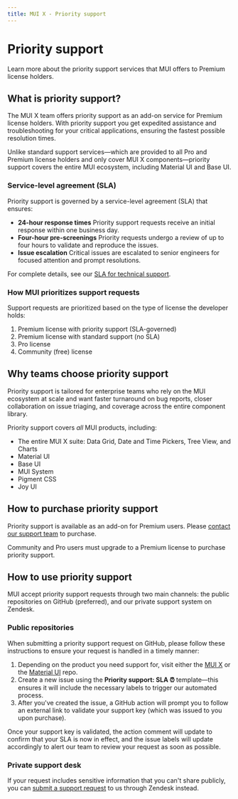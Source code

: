 ```yaml
---
title: MUI X - Priority support
---
```


# Priority support [<span class="plan-premium"></span>](/x/introduction/licensing/#premium-plan 'Premium plan')

<p class="description">Learn more about the priority support services that MUI offers to Premium license holders.</p>

## What is priority support?

The MUI X team offers priority support as an add-on service for Premium license holders.
With priority support you get expedited assistance and troubleshooting for your critical applications, ensuring the fastest possible resolution times.

Unlike standard support services—which are provided to all Pro and Premium license holders and only cover MUI X components—priority support covers the entire MUI ecosystem, including Material UI and Base UI.

### Service-level agreement (SLA)

Priority support is governed by a service-level agreement (SLA) that ensures:

- **24-hour response times**
  Priority support requests receive an initial response within one business day.
- **Four-hour pre-screenings**
  Priority requests undergo a review of up to four hours to validate and reproduce the issues.
- **Issue escalation**
  Critical issues are escalated to senior engineers for focused attention and prompt resolutions.

For complete details, see our [SLA for technical support](https://mui.com/legal/technical-support-sla/).

### How MUI prioritizes support requests

Support requests are prioritized based on the type of license the developer holds:

1. Premium license with priority support (SLA-governed)
2. Premium license with standard support (no SLA)
3. Pro license
4. Community (free) license

## Why teams choose priority support

Priority support is tailored for enterprise teams who rely on the MUI ecosystem at scale and want faster turnaround on bug reports, closer collaboration on issue triaging, and coverage across the entire component library.

Priority support covers _all_ MUI products, including:

- The entire MUI X suite: Data Grid, Date and Time Pickers, Tree View, and Charts
- Material UI
- Base UI
- MUI System
- Pigment CSS
- Joy UI

## How to purchase priority support

Priority support is available as an add-on for Premium users.
Please [contact our support team](mailto:support@mui.com) to purchase.

Community and Pro users must upgrade to a Premium license to purchase priority support.

## How to use priority support

MUI accept priority support requests through two main channels: the public repositories on GitHub (preferred), and our private support system on Zendesk.

### Public repositories

When submitting a priority support request on GitHub, please follow these instructions to ensure your request is handled in a timely manner:

1. Depending on the product you need support for, visit either the [MUI X](https://github.com/mui/mui-x) or the [Material UI](https://github.com/mui/material-ui) repo.
2. Create a new issue using the **Priority support: SLA ⏰** template—this ensures it will include the necessary labels to trigger our automated process.
3. After you've created the issue, a GitHub action will prompt you to follow an external link to validate your support key (which was issued to you upon purchase).

Once your support key is validated, the action comment will update to confirm that your SLA is now in effect, and the issue labels will update accordingly to alert our team to review your request as soon as possible.

### Private support desk

If your request includes sensitive information that you can't share publicly, you can [submit a support request](https://support.mui.com/hc/en-us/requests/new) to us through Zendesk instead.
